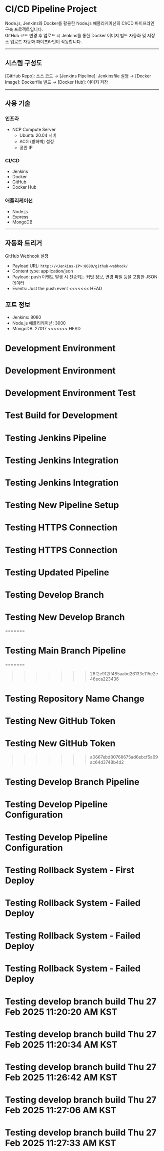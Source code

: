 # CI/CD Pipeline Project
Node.js, Jenkins와 Docker를 활용한 Node.js 애플리케이션의 CI/CD 파이프라인 구축 프로젝트입니다. <br>
GitHub 코드 변경 후 업로드 시 Jenkins를 통한 Docker 이미지 빌드 자동화 및 저장소 업로드 자동화 파이프라인이 작동합니다.

-----
## 시스템 구성도
[GitHub Repo]: 소스 코드 → [Jenkins Pipeline]: Jenkinsfile 실행 → [Docker Image]: Dockerfile 빌드 → [Docker Hub]: 이미지 저장

-----
## 사용 기술
### 인프라
- NCP Compute Server
  - Ubuntu 20.04 서버
  - ACG (방화벽) 설정
  - 공인 IP

### CI/CD
- Jenkins <br>
- Docker <br>
- GitHub <br>
- Docker Hub <br>

### 애플리케이션
- Node.js <br>
- Express <br>
- MongoDB <br>

------
## 자동화 트리거
GitHub Webhook 설정
   - Payload URL: `http://<Jenkins-IP>:8080/github-webhook/`
   - Content type: application/json
   - Payload: push 이벤트 발생 시 전송되는 커밋 정보, 변경 파일 등을 포함한 JSON 데이터
   - Events: Just the push event
<<<<<<< HEAD

## 포트 정보
- Jenkins: 8080
- Node.js 애플리케이션: 3000
- MongoDB: 27017
<<<<<<< HEAD
# Development Environment
# Development Environment
# Development Environment Test
# Test Build for Development
# Testing Jenkins Pipeline
# Testing Jenkins Integration
# Testing Jenkins Integration
# Testing New Pipeline Setup
# Testing HTTPS Connection
# Testing HTTPS Connection
# Testing Updated Pipeline
# Testing Develop Branch
# Testing New Develop Branch
=======
# Testing Main Branch Pipeline
=======
>>>>>>> 26f2e912ff485aabd26133e115e2e46eca223436
# Testing Repository Name Change
# Testing New GitHub Token
# Testing New GitHub Token
>>>>>>> a0667ebd80768675ad6ebcf5a69ac64d3748b4d2
# Testing Develop Branch Pipeline
# Testing Develop Pipeline Configuration
# Testing Develop Pipeline Configuration
# Testing Rollback System - First Deploy
# Testing Rollback System - Failed Deploy
# Testing Rollback System - Failed Deploy
# Testing Rollback System - Failed Deploy
# Testing develop branch build Thu 27 Feb 2025 11:20:20 AM KST
# Testing develop branch build Thu 27 Feb 2025 11:20:34 AM KST
# Testing develop branch build Thu 27 Feb 2025 11:26:42 AM KST
# Testing develop branch build Thu 27 Feb 2025 11:27:06 AM KST
# Testing develop branch build Thu 27 Feb 2025 11:27:33 AM KST
